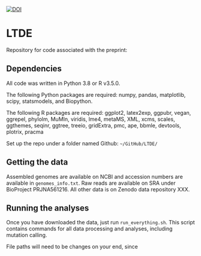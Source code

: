 [![DOI](https://zenodo.org/badge/DOI/10.5281/zenodo.3779341.svg)](https://doi.org/10.5281/zenodo.3779341)


# LTDE



Repository for code associated with the preprint:



## Dependencies
All code was written in Python 3.8 or R v3.5.0.

The following Python packages are required: numpy, pandas, matplotlib, scipy, statsmodels, and Biopython.

The following R packages are required: ggplot2, latex2exp, ggpubr, vegan, ggrepel, phylolm, MuMIn, viridis, lme4, metaMS, XML, xcms, scales, ggthemes, seqinr, ggtree, treeio, gridExtra, pmc, ape, bbmle, devtools, plotrix, pracma


Set up the repo under a folder named Github: `~/GitHub/LTDE/`

## Getting the data

Assembled genomes are available on NCBI and accession numbers are available in `genomes_info.txt`. Raw reads are available on SRA under BioProject PRJNA561216. All other data is on Zenodo data repository XXX.


## Running the analyses

Once you have downloaded the data, just run `run_everything.sh`. This script contains commands for all data processing and analyses, including mutation calling.



File paths will need to be changes on your end, since
